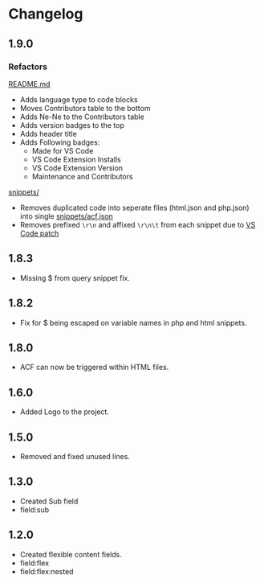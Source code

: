 # Changelog

## 1.9.0

### Refactors

[README.md](/README.md)

* Adds language type to code blocks
* Moves Contributors table to the bottom
* Adds Ne-Ne to the Contributors table
* Adds version badges to the top
* Adds header title
* Adds Following badges:
  * Made for VS Code
  * VS Code Extension Installs
  * VS Code Extension Version
  * Maintenance and Contributors

[snippets/](/snippets/)

* Removes duplicated code into seperate files (html.json and php.json) into single [snippets/acf.json](/snippets/acf.json)
* Removes prefixed `\r\n` and affixed `\r\n\t` from each snippet due to [VS Code patch](https://code.visualstudio.com/updates/v1_17#_snippet-transforms)

## 1.8.3

* Missing $ from query snippet fix.

## 1.8.2

* Fix for $ being escaped on variable names in php and html snippets.

## 1.8.0

* ACF can now be triggered within HTML files.

## 1.6.0

* Added Logo to the project.

## 1.5.0

* Removed and fixed unused lines.

## 1.3.0

* Created Sub field
* field:sub

## 1.2.0

* Created flexible content fields.
* field:flex
* field:flex:nested
